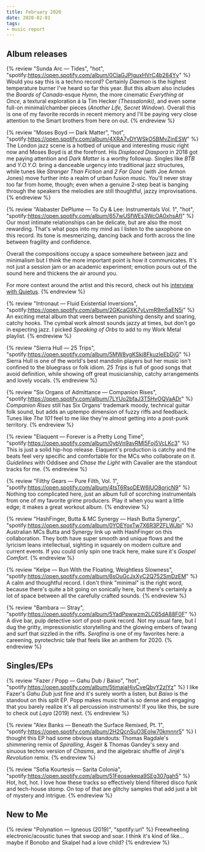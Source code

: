 ```yaml
---
title: February 2020
date: 2020-02-01
tags:
- music report
---
```


## Album releases

{% review "Sunda Arc — Tides", "hot",
  "spotify:https://open.spotify.com/album/0ClaGJPlguxHVrC4b264Yy"
%}
  Would you say this is a techno record? Certainly _Daemon_ is the highest temperature burner I've heard so far this year. But this album also includes the _Boards of Canada_-esque _Hymn_, the more cinematic _Everything at Once_, a textural exploration á la Tim Hecker _(Thessaloniki)_, and even some full-on minimal/chamber pieces (_Another Life,_ _Secret Window_). Overall this is one of my favorite records in recent memory and I'll be paying very close attention to the Smart brothers from here on out.
{% endreview %}

{% review "Moses Boyd — Dark Matter", "hot",
  "spotify:https://open.spotify.com/album/4XRA7yDYWSkO5BMvZinESW"
%}
  The London jazz scene is a hotbed of unique and interesting music right now and Moses Boyd is at the forefront. His _Displaced Diaspora_ in 2018 got me paying attention and _Dark Matter_ is a worthy followup. Singles like _BTB_ and _Y.O.Y.O._ bring a danceable urgency into traditional jazz structures, while tunes like _Stranger Than Fiction_ and _2 Far Gone_ (with Joe Armon Jones) move further into a realm of urban fusion music. You'll never stray too far from home, though; even when a genuine 2-step beat is banging through the speakers the melodies are still thoughtful, jazzy improvisations.
{% endreview %}

{% review "Alabaster DePlume — To Cy & Lee: Instrumentals Vol. 1", "hot",
  "spotify:https://open.spotify.com/album/657wUSfWEs3WcOA0xhsAfI"
%}
  Our most intimate relationships can be delicate, but are also the most rewarding. That's what pops into my mind as I listen to the saxophone on this record. Its tone is mesmerizing, dancing back and forth across the line between fragility and confidence.

  Overall the compositions occupy a space somewhere between jazz and minimalism but I think the more important point is how it communicates. It's not just a session jam or an academic experiment; emotion pours out of the sound here and thickens the air around you.

  For more context around the artist and this record, check out his [interview with Quietus](https://thequietus.com/articles/27926-alabaster-de-plume-interview).
{% endreview %}

{% review "Intronaut — Fluid Existential Inversions",
  "spotify:https://open.spotify.com/album/2GKcaGXK7yLvmR9m5aEN5i"
%}
  An exciting metal album that veers between punishing density and soaring, catchy hooks. The cymbal work almost sounds jazzy at times, but don't go in expecting jazz. I picked _Speaking of Orbs_ to add to my Work Metal playlist.
{% endreview %}

{% review "Sierra Hull — 25 Trips",
  "spotify:https://open.spotify.com/album/5MW8vgKSki8FkuzIeEbDjG"
%}
  Sierra Hull is one of the world's best mandolin players but her music isn't confined to the bluegrass or folk idiom. _25 Trips_ is full of good songs that avoid definition, while showing off great musicianship, catchy arrangements and lovely vocals.
{% endreview %}

{% review "Six Organs of Admittance — Companion Rises",
  "spotify:https://open.spotify.com/album/7LYUo2bfaJ3T5HvOQVaADr"
%}
  _Companion Rises_ still has Six Organs' trademark moody, technical guitar folk sound, but adds an uptempo dimension of fuzzy riffs and feedback. Tunes like _The 101_ feel to me like they're almost getting into a post-punk territory.
{% endreview %}

{% review "Elaquent — Forever is a Pretty Long Time",
  "spotify:https://open.spotify.com/album/0ybVn9avRMI5Foj5VcLKc3"
%}
  This is just a solid hip-hop release. Elaquent's production is catchy and the beats feel very specific and comfortable for the MCs who collaborate on it. _Guidelines_ with Oddisee and _Chase the Light_ with Cavalier are the standout tracks for me.
{% endreview %}

{% review "Filthy Gears — Pure Filth, Vol. 1",
  "spotify:https://open.spotify.com/album/4tsT6RsoDEW6IUO8orjcN9"
%}
  Nothing too complicated here, just an album full of scorching instrumentals from one of my favorite grime producers. Play it when you want a little edge; it makes a great workout album.
{% endreview %}

{% review "HashFinger, Butta & MC Synergy — Hash Butta Synergy",
  "spotify:https://open.spotify.com/album/0YOEYoxTw7X6R3PZFLWJbi"
%}
  Australian MCs Butta and Synergy link up with HashFinger on this collaboration. They both have super smooth and unique flows and the lyricism leans intellectual, sighting in squarely on modern culture and current events. If you could only spin one track here, make sure it's _Gospel Comfort_.
{% endreview %}

{% review "Kelpe — Run With the Floating, Weightless Slowness",
  "spotify:https://open.spotify.com/album/6sOuGcJxXyC2Q752SmDzEM"
%}
  A calm and thoughtful record. I don't think "minimal" is the right word, because there's quite a bit going on sonically here, but there's certainly a lot of space between all the carefully crafted sounds.
{% endreview %}

{% review "Bambara — Stray",
  "spotify:https://open.spotify.com/album/5YadPpwwzm2LC65dA88F0F"
%}
  A dive bar, pulp detective sort of post-punk record. Not my usual fare, but I dug the gritty, impressionistic storytelling and the glowing embers of twang and surf that sizzled in the riffs. _Serafina_ is one of my favorites here: a careening, pyrotechnic tale that feels like an anthem for 2020.
{% endreview %}


## Singles/EPs

{% review "Fazer / Popp — Gahu Dub / Baixo", "hot",
  "spotify:https://open.spotify.com/album/5timajaHjvCveQbyY2zIYz"
%}
  I like Fazer's _Gahu Dub_ just fine and it's surely worth a listen, but _Baixo_ is the standout on this split EP. Popp makes music that is so dense and engaging that you barely realize it's all percussion instruments! If you like this, be sure to check out _Laya_ (2019) next.
{% endreview %}

{% review "Alex Banks — Beneath the Surface Remixed, Pt. 1",
  "spotify:https://open.spotify.com/album/2H2QcnSuO3EoIw70kmnnr5"
%}
  I thought this EP had some obvious standouts: Thomas Ragdale's shimmering remix of _Spiralling_, Ásgeir & Thomas Gandey's sexy and sinuous techno version of _Chasms_, and the algebraic shuffle of Jinjé's _Revolution_ remix.
{% endreview %}

{% review "Sofia Kourtesis — Sarita Colonia",
  "spotify:https://open.spotify.com/album/51Feoswkepa9SEg307gah5"
%}
  Hot, hot, hot. I love how these tracks so effectively blend filtered disco funk and tech-house stomp. On top of that are glitchy samples that add just a bit of mystery and intrigue.
{% endreview %}


## New to Me

{% review "Polynation — Igneous (2019)",
  "spotify:url"
%}
  Freewheeling electronic/acoustic tunes that swoop and soar. I think it's kind of like... maybe if Bonobo and Skalpel had a love child?
{% endreview %}
